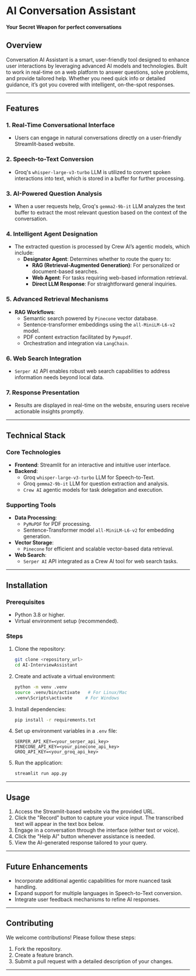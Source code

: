 # AI Conversation Assistant

**Your Secret Weapon for perfect conversations**

## Overview

Conversation AI Assistant is a smart, user-friendly tool designed to enhance user interactions by leveraging advanced AI models and technologies. Built to work in real-time on a web platform to answer questions, solve problems, and provide tailored help. Whether you need quick info or detailed guidance, it’s got you covered with intelligent, on-the-spot responses.

---

## Features

### 1. Real-Time Conversational Interface

- Users can engage in natural conversations directly on a user-friendly Streamlit-based website.

### 2. Speech-to-Text Conversion

- Groq's `whisper-large-v3-turbo` LLM is utilized to convert spoken interactions into text, which is stored in a buffer for further processing.

### 3. AI-Powered Question Analysis

- When a user requests help, Groq's `gemma2-9b-it` LLM analyzes the text buffer to extract the most relevant question based on the context of the conversation.

### 4. Intelligent Agent Designation

- The extracted question is processed by Crew AI’s agentic models, which include:
  - **Designator Agent**: Determines whether to route the query to:
    - **RAG (Retrieval-Augmented Generation)**: For personalized or document-based searches.
    - **Web Agent**: For tasks requiring web-based information retrieval.
    - **Direct LLM Response**: For straightforward general inquiries.

### 5. Advanced Retrieval Mechanisms

- **RAG Workflows**:
  - Semantic search powered by `Pinecone` vector database.
  - Sentence-transformer embeddings using the `all-MiniLM-L6-v2` model.
  - PDF content extraction facilitated by `Pymupdf`.
  - Orchestration and integration via `LangChain`.

### 6. Web Search Integration

- `Serper AI` API enables robust web search capabilities to address information needs beyond local data.

### 7. Response Presentation

- Results are displayed in real-time on the website, ensuring users receive actionable insights promptly.

---

## Technical Stack

### Core Technologies

- **Frontend**: Streamlit for an interactive and intuitive user interface.
- **Backend**:
  - Groq `whisper-large-v3-turbo` LLM for Speech-to-Text.
  - Groq `gemma2-9b-it` LLM for question extraction and analysis.
  - `Crew AI` agentic models for task delegation and execution.

### Supporting Tools

- **Data Processing**:
  - `PyMuPDF` for PDF processing.
  - Sentence-Transformer model `all-MiniLM-L6-v2` for embedding generation.
- **Vector Storage**:
  - `Pinecone` for efficient and scalable vector-based data retrieval.
- **Web Search**:
  - `Serper AI` API integrated as a Crew AI tool for web search tasks.

---

## Installation

### Prerequisites

- Python 3.8 or higher.
- Virtual environment setup (recommended).

### Steps

1. Clone the repository:

   ```bash
   git clone <repository_url>
   cd AI-InterviewAssistant
   ```

2. Create and activate a virtual environment:

   ```bash
   python -m venv .venv
   source .venv/bin/activate   # For Linux/Mac
   .venv\Scripts\activate     # For Windows
   ```

3. Install dependencies:

   ```bash
   pip install -r requirements.txt
   ```

4. Set up environment variables in a `.env` file:

   ```env
   SERPER_API_KEY=<your_serper_api_key>
   PINECONE_API_KEY=<your_pinecone_api_key>
   GROQ_API_KEY=<your_groq_api_key>
   ```

5. Run the application:

   ```bash
   streamlit run app.py
   ```

---

## Usage

1. Access the Streamlit-based website via the provided URL.
2. Click the "Record" button to capture your voice input. The transcribed text will appear in the text box below.
3. Engage in a conversation through the interface (either text or voice).
4. Click the "Help AI" button whenever assistance is needed.
5. View the AI-generated response tailored to your query.

---

## Future Enhancements

- Incorporate additional agentic capabilities for more nuanced task handling.
- Expand support for multiple languages in Speech-to-Text conversion.
- Integrate user feedback mechanisms to refine AI responses.

---

## Contributing

We welcome contributions! Please follow these steps:

1. Fork the repository.
2. Create a feature branch.
3. Submit a pull request with a detailed description of your changes.

---

